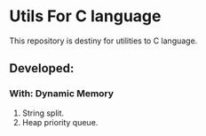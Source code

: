 # Utils For C language


This repository is destiny for utilities to C language.

## Developed:

### With: Dynamic Memory

1. String split.
2. Heap priority queue.
